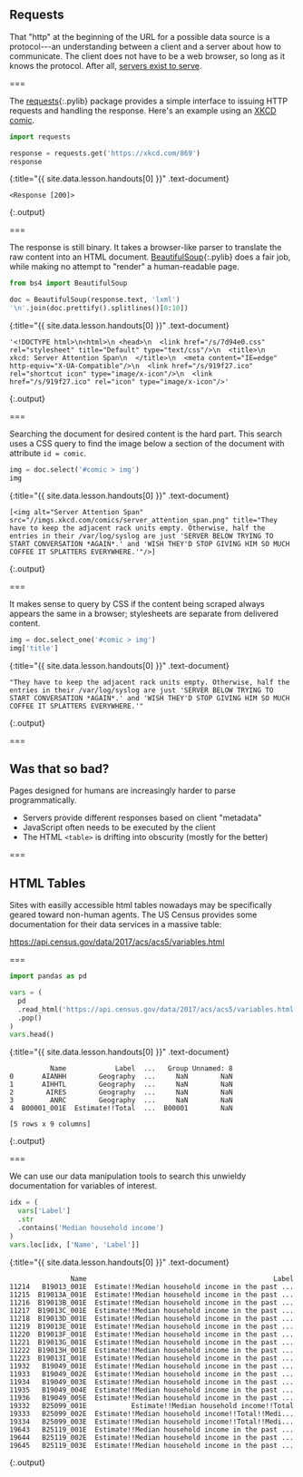 ---
---

## Requests

That "http" at the beginning of the URL for a possible data source is
a protocol---an understanding between a client and a server about how
to communicate. The client does not have to be a web browser, so long
as it knows the protocol. After all, [servers exist to
serve](https://xkcd.com/869/).

===

The [requests](){:.pylib} package provides a simple interface to
issuing HTTP requests and handling the response. Here's an example
using an [XKCD comic](https://xkcd.com/869/).



~~~python
import requests

response = requests.get('https://xkcd.com/869')
response
~~~
{:title="{{ site.data.lesson.handouts[0] }}" .text-document}


~~~
<Response [200]>
~~~
{:.output}


===

The response is still binary. It takes a browser-like parser to
translate the raw content into an HTML
document. [BeautifulSoup](){:.pylib} does a fair job, while making no
attempt to "render" a human-readable page.



~~~python
from bs4 import BeautifulSoup

doc = BeautifulSoup(response.text, 'lxml')
'\n'.join(doc.prettify().splitlines()[0:10])
~~~
{:title="{{ site.data.lesson.handouts[0] }}" .text-document}


~~~
'<!DOCTYPE html>\n<html>\n <head>\n  <link href="/s/7d94e0.css" rel="stylesheet" title="Default" type="text/css"/>\n  <title>\n   xkcd: Server Attention Span\n  </title>\n  <meta content="IE=edge" http-equiv="X-UA-Compatible"/>\n  <link href="/s/919f27.ico" rel="shortcut icon" type="image/x-icon"/>\n  <link href="/s/919f27.ico" rel="icon" type="image/x-icon"/>'
~~~
{:.output}


===

Searching the document for desired content is the hard part. This search
uses a CSS query to find the image below a section of the document with
attribute `id = comic`.



~~~python
img = doc.select('#comic > img')
img
~~~
{:title="{{ site.data.lesson.handouts[0] }}" .text-document}


~~~
[<img alt="Server Attention Span" src="//imgs.xkcd.com/comics/server_attention_span.png" title="They have to keep the adjacent rack units empty. Otherwise, half the entries in their /var/log/syslog are just 'SERVER BELOW TRYING TO START CONVERSATION *AGAIN*.' and 'WISH THEY'D STOP GIVING HIM SO MUCH COFFEE IT SPLATTERS EVERYWHERE.'"/>]
~~~
{:.output}


===

It makes sense to query by CSS if the content being scraped always appears
the same in a browser; stylesheets are separate from delivered content.



~~~python
img = doc.select_one('#comic > img')
img['title']
~~~
{:title="{{ site.data.lesson.handouts[0] }}" .text-document}


~~~
"They have to keep the adjacent rack units empty. Otherwise, half the entries in their /var/log/syslog are just 'SERVER BELOW TRYING TO START CONVERSATION *AGAIN*.' and 'WISH THEY'D STOP GIVING HIM SO MUCH COFFEE IT SPLATTERS EVERYWHERE.'"
~~~
{:.output}


===

## Was that so bad?

Pages designed for humans are increasingly harder to parse programmatically.

- Servers provide different responses based on client "metadata"
- JavaScript often needs to be executed by the client
- The HTML `<table>` is drifting into obscurity (mostly for the better)

===

## HTML Tables

Sites with easilly accessible html tables nowadays may be specifically
geared toward non-human agents. The US Census provides some
documentation for their data services in a massive table:

<https://api.census.gov/data/2017/acs/acs5/variables.html>

===



~~~python
import pandas as pd

vars = (
  pd
  .read_html('https://api.census.gov/data/2017/acs/acs5/variables.html')
  .pop()
)
vars.head()
~~~
{:title="{{ site.data.lesson.handouts[0] }}" .text-document}


~~~
          Name            Label  ...   Group Unnamed: 8
0       AIANHH        Geography  ...     NaN        NaN
1       AIHHTL        Geography  ...     NaN        NaN
2        AIRES        Geography  ...     NaN        NaN
3         ANRC        Geography  ...     NaN        NaN
4  B00001_001E  Estimate!!Total  ...  B00001        NaN

[5 rows x 9 columns]
~~~
{:.output}


===

We can use our data manipulation tools to search this unwieldy
documentation for variables of interest.



~~~python
idx = (
  vars['Label']
  .str
  .contains('Median household income')
)
vars.loc[idx, ['Name', 'Label']]
~~~
{:title="{{ site.data.lesson.handouts[0] }}" .text-document}


~~~
               Name                                              Label
11214   B19013_001E  Estimate!!Median household income in the past ...
11215  B19013A_001E  Estimate!!Median household income in the past ...
11216  B19013B_001E  Estimate!!Median household income in the past ...
11217  B19013C_001E  Estimate!!Median household income in the past ...
11218  B19013D_001E  Estimate!!Median household income in the past ...
11219  B19013E_001E  Estimate!!Median household income in the past ...
11220  B19013F_001E  Estimate!!Median household income in the past ...
11221  B19013G_001E  Estimate!!Median household income in the past ...
11222  B19013H_001E  Estimate!!Median household income in the past ...
11223  B19013I_001E  Estimate!!Median household income in the past ...
11932   B19049_001E  Estimate!!Median household income in the past ...
11933   B19049_002E  Estimate!!Median household income in the past ...
11934   B19049_003E  Estimate!!Median household income in the past ...
11935   B19049_004E  Estimate!!Median household income in the past ...
11936   B19049_005E  Estimate!!Median household income in the past ...
19332   B25099_001E           Estimate!!Median household income!!Total
19333   B25099_002E  Estimate!!Median household income!!Total!!Medi...
19334   B25099_003E  Estimate!!Median household income!!Total!!Medi...
19643   B25119_001E  Estimate!!Median household income in the past ...
19644   B25119_002E  Estimate!!Median household income in the past ...
19645   B25119_003E  Estimate!!Median household income in the past ...
~~~
{:.output}

